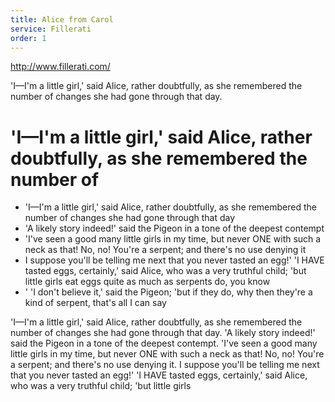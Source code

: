 ```yaml
---
title: Alice from Carol
service: Fillerati
order: 1
---
```


http://www.fillerati.com/

'I—I'm a little girl,' said Alice, rather doubtfully, as she remembered the number of changes she had gone through that day.

<h1>'I—I'm a little girl,' said Alice, rather doubtfully, as she remembered  the number of</h1>

<ul>
<li>'I—I'm a little girl,' said Alice, rather doubtfully, as she remembered  the number of changes she had gone through that day</li>

<li> 'A likely story indeed!' said the Pigeon in a tone of the deepest  contempt</li>

<li> 'I've seen a good many little girls in my time, but never ONE  with such a neck as that! No, no! You're a serpent; and there's no use  denying it</li>

<li> I suppose you'll be telling me next that you never tasted an  egg!' 'I HAVE tasted eggs, certainly,' said Alice, who was a very truthful  child; 'but little girls eat eggs quite as much as serpents do, you  know</li>

<li>' 'I don't believe it,' said the Pigeon; 'but if they do, why then they're  a kind of serpent, that's all I can say</li>
</ul>

'I—I'm a little girl,' said Alice, rather doubtfully, as she remembered the number of changes she had gone through that day. 'A likely story indeed!' said the Pigeon in a tone of the deepest contempt. 'I've seen a good many little girls in my time, but never ONE with such a neck as that! No, no! You're a serpent; and there's no use denying it. I suppose you'll be telling me next that you never tasted an egg!' 'I HAVE tasted eggs, certainly,' said Alice, who was a very truthful child; 'but little girls
